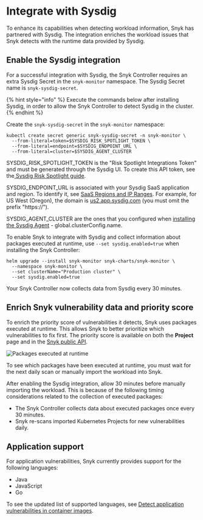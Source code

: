 # Integrate with Sysdig

To enhance its capabilities when detecting workload information, Snyk has partnered with Sysdig. The integration enriches the workload issues that Snyk detects with the runtime data provided by Sysdig.

## Enable the Sysdig integration

For a successful integration with Sysdig, the Snyk Controller requires an extra Sysdig Secret in the `snyk-monitor` namespace. The Sysdig Secret name is `snyk-sysdig-secret`.

{% hint style="info" %}
Execute the commands below after installing Sysdig, in order to allow the Snyk Controller to detect Sysdig in the cluster.
{% endhint %}

Create the `snyk-sysdig-secret` in the `snyk-monitor` namespace:

```
kubectl create secret generic snyk-sysdig-secret -n snyk-monitor \
  --from-literal=token=$SYSDIG_RISK_SPOTLIGHT_TOKEN \
  --from-literal=endpoint=$SYSDIG_ENDPOINT_URL \
  --from-literal=cluster=$SYSDIG_AGENT_CLUSTER
```

SYSDIG\_RISK\_SPOTLIGHT\_TOKEN is the "Risk Spotlight Integrations Token" and must be generated through the Sysdig UI. To create this API token, see the[ Sysdig Risk Spotlight guide](https://docs.sysdig.com/en/docs/sysdig-secure/integrations-for-sysdig-secure/risk-spotlight-integrations/#generate-a-token-for-the-integration).

SYSDIG\_ENDPOINT\_URL is associated with your Sysdig SaaS application and region. To identify it, see [SaaS Regions and IP Ranges](https://docs.sysdig.com/en/docs/administration/saas-regions-and-ip-ranges). For example, for US West (Oregon), the domain is [us2.app.sysdig.com](https://us2.app.sysdig.com/) (you must omit the prefix "https://").

SYSDIG\_AGENT\_CLUSTER are the ones that you configured when [installing the Sysdig Agent](https://docs.sysdig.com/en/docs/installation/sysdig-secure/install-agent-components/kubernetes/#parameter-definitions) - global.clusterConfig.name.

To enable Snyk to integrate with Sysdig and collect information about packages executed at runtime, use `--set sysdig.enabled=true` when installing the Snyk Controller:

```
helm upgrade --install snyk-monitor snyk-charts/snyk-monitor \
  --namespace snyk-monitor \
  --set clusterName="Production cluster" \
  --set sysdig.enabled=true
```

Your Snyk Controller now collects data from Sysdig every 30 minutes.&#x20;

## Enrich Snyk vulnerability data and priority score

To enrich the priority score of vulnerabilities it detects, Snyk uses packages executed at runtime.  This allows Snyk to better prioritize which vulnerabilities to fix first. The priority score is available on both the **Project** page and in the [Snyk public API](../../../snyk-api/reference/projects-v1.md#org-orgid-project-projectid-aggregated-issues).

![Packages executed at runtime](<../../../.gitbook/assets/image (113) (1) (2) (1) (1) (2) (1) (1) (1).png>)

To see which packages have been executed at runtime, you must wait for the next daily scan or manually import the workload into Snyk.

After enabling the Sysdig integration, allow 30 minutes before manually importing the workload. This is because of the following timing considerations related to the collection of executed packages:

* The Snyk Controller collects data about executed packages once every 30 minutes.
* Snyk re-scans imported Kubernetes Projects for new vulnerabilities daily.

## Application support

For application vulnerabilities, Snyk currently provides support for the following languages:

* Java
* JavaScript
* Go

To see the updated list of supported languages, see [Detect application vulnerabilities in container images](../use-snyk-container/detect-application-vulnerabilities-in-container-images.md).
